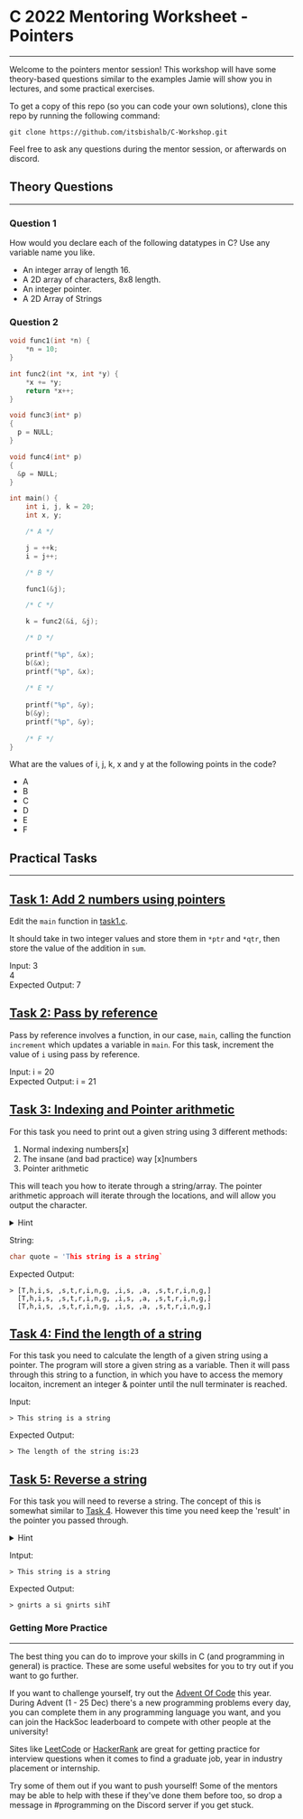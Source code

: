 # C 2022 Mentoring Worksheet - Pointers
---

Welcome to the pointers mentor session! This workshop will have some theory-based questions similar to the examples Jamie will show you in lectures, and some practical exercises.

To get a copy of this repo (so you can code your own solutions), clone this repo by running the following command:

```
git clone https://github.com/itsbishalb/C-Workshop.git
```

Feel free to ask any questions during the mentor session, or afterwards on discord.

## Theory Questions
---
### Question 1
How would you declare each of the following datatypes in C? Use any variable name you like.

<ul>
  <li>An integer array of length 16.</li>
  <li>A 2D array of characters, 8x8 length.</li>
  <li>An integer pointer.</li>
  <li>A 2D Array of Strings</li>
</ul>

### Question 2
```C
void func1(int *n) {
    *n = 10;
}

int func2(int *x, int *y) {
    *x += *y;
    return *x++;
}

void func3(int* p)
{
  p = NULL;
}

void func4(int* p)
{
  &p = NULL;
}

int main() {
    int i, j, k = 20;
    int x, y;

    /* A */

    j = ++k;
    i = j++;

    /* B */

    func1(&j);

    /* C */

    k = func2(&i, &j);

    /* D */
   
    printf("%p", &x);
    b(&x);
    printf("%p", &x);
    
    /* E */
    
    printf("%p", &y);
    b(&y);
    printf("%p", &y);
    
    /* F */
}
```
What are the values of i, j, k, x and y at the following points in the code?

 <ul>
  <li>A</li>
  <li>B</li>
  <li>C</li>
  <li>D</li>
  <li>E</li>
  <li>F</li>
</ul>
  
## Practical Tasks
___

## [Task 1: Add 2 numbers using pointers](task1.c)
Edit the `main` function in [task1.c](/task1.c).

It should take in two integer values and store them in `*ptr` and `*qtr`, then store the value of the addition in `sum`.
 
 Input: 3 <br/>
        4 <br/>
 Expected Output: 7

## [Task 2: Pass by reference](task2.c)
Pass by reference involves a function, in our case, `main`, calling the function `increment` which updates a variable in `main`. For this task, increment the value of `i` using pass by reference.

Input: i = 20 <br/>
Expected Output: i = 21


## [Task 3: Indexing and Pointer arithmetic](task3.c)

For this task you need to print out a given string using 3 different methods:
1. Normal indexing numbers[x]
2. The insane (and bad practice) way [x]numbers
3. Pointer arithmetic

This will teach you how to iterate through a string/array. The pointer arithmetic approach will iterate through the locations, and will allow you output the character.
<details>
  <summary>Hint</summary>
  You can use `strlen()` to get the length of the string
</details>

String:
```c
char quote = 'This string is a string`
```
Expected Output:
```
> [T,h,i,s, ,s,t,r,i,n,g, ,i,s, ,a, ,s,t,r,i,n,g,]
  [T,h,i,s, ,s,t,r,i,n,g, ,i,s, ,a, ,s,t,r,i,n,g,]
  [T,h,i,s, ,s,t,r,i,n,g, ,i,s, ,a, ,s,t,r,i,n,g,]
  ```

## [Task 4: Find the length of a string](task4.c)

For this task you need to calculate the length of a given string using a pointer. 
The program will store a given string as a variable. Then it will pass through this string to a function, in which you have to access the memory locaiton, increment an integer & pointer until the null terminater is reached.

Input:

`> This string is a string`<br>

Expected Output:

`> The length of the string is:23` 
## [Task 5: Reverse a string](task5.c)

For this task you will need to reverse a string. The concept of this is somewhat similar to [Task 4](#task-4-find-the-length-of-a-string). However this time you need keep the 'result' in the pointer you passed through.
<details>
  <summary>Hint</summary>
  Create a tempory variable which will store the string/char
</details>

Intput:

`> This string is a string`<br>

Expected Output:

`> gnirts a si gnirts sihT`


### Getting More Practice
---
The best thing you can do to improve your skills in C (and programming in
general) is practice. These are some useful websites for you to try out if you
want to go further.

If you want to challenge yourself, try out the [Advent Of Code](https://adventofcode.com) 
this year. During Advent (1 - 25 Dec) there's a new programming problems every day, you can 
complete them in any programming language you want, and you can join the HackSoc leaderboard to
compete with other people at the university! 

Sites like [LeetCode](https://leetcode.com) or
[HackerRank](https://www.hackerrank.com) are great for getting practice for
interview questions when it comes to find a graduate job, year in industry
placement or internship.

Try some of them out if you want to push yourself! Some of the mentors may be
able to help with these if they've done them before too, so drop a message in
\#programming on the Discord server if you get stuck.
